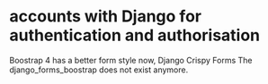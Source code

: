 # accounts with Django for authentication and authorisation

Boostrap 4 has a better form style now, Django Crispy Forms
The django_forms_boostrap does not exist anymore. 

